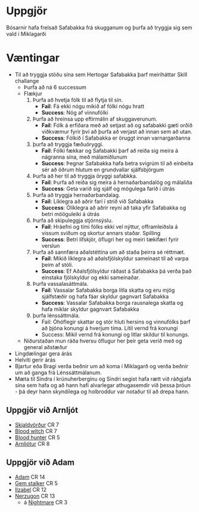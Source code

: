 # Uppgjör
Bósarnir hafa frelsað Safabakka frá skugganum og þurfa að tryggja sig sem vald
í Miklagarði

# Væntingar
- Til að tryggja stöðu sína sem Hertogar Safabakka þarf meiriháttar Skill 
  challange
  - Þurfa að ná 6 successum
  - Flækjur
    1. Þurfa að hvetja fólk til að flytja til sín.
       - **Fail**: Fá ekki nógu mikið af fólki nógu hratt
       - **Success**: Nóg af vinnufólki
    2. Þurfa að hreinsa upp eftirmálin af skuggaverunum.
       - **Fail**: Fólk á erfiðara með að setjast að og safabakki gæti orðið
         viðkvæmur fyrir því að þurfa að verjast að innan sem að utan.
       - **Success**: Fólkið í Safabakka er öruggt innan varnargarðanna
    3. þurfa að tryggja fæðuöryggi.
       - **Fail**: Fólki fækkar og Safabakki þarf að reiða sig meira á nágranna 
         sína, með málamiðlunum
       - **Success**: Þegnar Safabakka hafa betra svigrúm til að einbeita sér að 
         öðrum hlutum en grundvallar sjálfsbjörgum
    4. Þurfa að her til að tryggja öryggi safabkka.
       - **Fail**: Þurfa að reiða sig meira á hernaðarbandalög og málaliða
       - **Success**: Geta varið sig sjálf og mögulega farið í útrás
    5. Þurfa að tryggja hernaðarbandalag.
       - **Fail**: Líklegra að aðrir fari í stríð við Safabakka
       - **Success**: Ólíklegra að aðrir reyni að taka yfir Safabakka og betri 
         mööguleiki á útrás
    6. Þurfa að skipuleggja stjórnsýslu.
       - **Fail**: Hráefni og tími fólks ekki vel nýttur, offramleiðsla á vissum 
         sviðum og skortur annars staðar. Spilling
       - **Success**: Betri lífskjör, öflugri her og meiri tækifæri fyrir verslun
    7. Þurfa að sannfæra aðalstéttina um að staða þeirra sé réttmæt.
       - **Fail**: Mikið líklegra að aðalsfjölskyldur sameinast til að varpa þeim
         af stóli.
       - **Success**: Ef Aðalsfjölsyldur ráðast á Safabakka þá verða það einstaka 
        fjölskyldur og ekki sameinaðar.
    8. Þurfa vassalasáttmála.
       - **Fail**: Vassalar Safabakka borga litla skatta og eru mjög 
         sjálfstæðir og hafa fáar skyldur gagnvart Safabakka
       - **Success**: Vassalar Safabakka borga rausnalega skatta og hafa miklar
         skyldur gagnvart Safabakka
    9. þurfa lénssáttmála.
       - Fail: Óhóflegir skattar og stór hluti hersins og vinnufólks þarf að
         þjóna konungi á hverjum tíma. Lítil vernd frá konungi
       - Success: Mikil vernd frá konungi og litlar skildur til konungs.
  - Niðurstaðan mun ráða hversu öflugur her þeir geta verið með og general 
    aðstæður
- Lingdælingar gera árás
- Helvíti gerir árás
- Bjartur eða Bragi verða beðnir um að koma í Miklagarð og verða beðnir um að
  ganga frá Lénssáttmálanum.
- Mæta til Sindra í krúnuherberginu og Sindri segist hafa rætt við ráðgjafa 
  sína sem hafa og að hann hafi alvarlegar athugasemdir við þessa þróun - þá 
  deyr hann skyndilega og holbroddur var notaður til að drepa hann.

## Uppgjör við Arnljót
- [Skjaldvörður](https://www.dndbeyond.com/monsters/17012-shield-guardian) CR 7
- [Blood witch](https://www.dndbeyond.com/monsters/blood-witch) CR 7
- [Blood hunter](https://www.dndbeyond.com/monsters/blood-hunter) CR 5
- [Arnljótur](https://www.dndbeyond.com/monsters/blackguard) CR 8

## Uppgjör við Adam
- [Adam](https://www.dndbeyond.com/monsters/417862-mahadi-the-rakshasa) CR 14
- [Gem stalker](https://www.dndbeyond.com/monsters/2059740-gem-stalker) CR 5
- [Ilzabel](https://www.dndbeyond.com/monsters/16858-erinyes) CR 12
- [Nerzugon](https://www.dndbeyond.com/monsters/95077-narzugon) CR 13
  - á [Nightmare](https://www.dndbeyond.com/monsters/16964-nightmare) CR 3